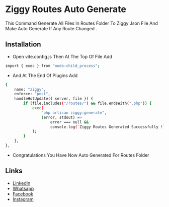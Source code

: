 # Ziggy Routes Auto Generate

This Command Generate All Files In Routes Folder To Ziggy Json File And Make Auto Generate If Any Route Changed .

## Installation

- Open vite.config.js Then At The Top Of File Add

```bash
import { exec } from "node:child_process";
```

- And At The End Of Plugins Add

```bash
{
    name: "ziggy",
    enforce: "post",
    handleHotUpdate({ server, file }) {
        if (file.includes("/routes/") && file.endsWith(".php")) {
            exec(
                "php artisan ziggy:generate",
                (error, stdout) =>
                    error === null &&
                    console.log(`Ziggy Routes Generated Successfully !`)
            );
        }
    },
},
```

- Congratulations You Have Now Auto Generated For Routes Folder

## Links

* [LinkedIn](https://www.linkedin.com/in/a-mohamed-nader/)
* [Whatsapp](https://wa.me/+201098683990)
* [Facebook](https://www.facebook.com/httpsnader0)
* [Instagram](https://www.instagram.com/httpsnader0)
